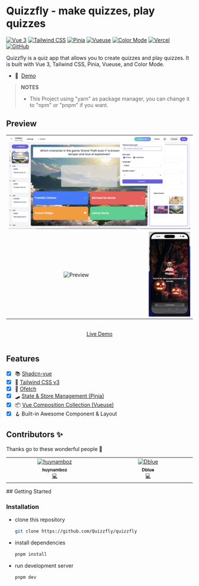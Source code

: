 <!-- # QUIZZFLY[![Alpine](./assets/images/banner.png)](https://nuxt3-awesome-starter.vercel.app/) -->

# Quizzfly - make quizzes, play quizzes

[![Vue 3](https://img.shields.io/badge/Vue%203-4FC08D?style=flat-square&logo=vue.js&logoColor=white)](https://v3.vuejs.org/)
[![Tailwind CSS](https://img.shields.io/badge/Tailwind%20CSS-38B2AC?style=flat-square&logo=tailwind-css&logoColor=white)](https://tailwindcss.com/)
[![Pinia](https://img.shields.io/badge/Pinia-9F7AEA?style=flat-square&logo=vue.js&logoColor=white)](https://pinia.vuejs.org/)
[![Vueuse](https://img.shields.io/badge/Vueuse-1DA1F2?style=flat-square&logo=vue.js&logoColor=white)](https://vueuse.org/)
[![Color Mode](https://img.shields.io/badge/Color%20Mode-FFA500?style=flat-square&logo=nuxt.js&logoColor=white)](https://color-mode.nuxtjs.org/)
[![Vercel](https://img.shields.io/badge/Deployed%20on-Vercel-000000?style=flat-square&logo=vercel&logoColor=white)](https://nuxt.awesome-starter.vercel.app/)
[![GitHub](https://img.shields.io/badge/View%20on-GitHub-181717?style=flat-square&logo=github&logoColor=white)](https://github.com/quizzfly/quizzfly)


Quizzfly is a quiz app that allows you to create quizzes and play quizzes. It is built with Vue 3, Tailwind CSS, Pinia, Vueuse, and Color Mode.


- 📖&nbsp; [Demo](https://quizzfly.site/)

> **NOTES**
>
> - This Project using "yarn" as package manager, you can change it to "npm" or "pnpm" if you want.

## Preview

<table align="center">
  <tr>
    <td align="center" width="100%" colspan="2">
      <img src="docs/images/image-3.png" alt="Preview" title="Preview">
    </td>
  </tr>
  <tr>
    <td align="center" width="75%">
      <img src="docs/images/image-1.png" alt="Preview" title="Desktop Preview">
    </td>
    <td align="center" width="25%">
      <img src="docs/images/image-2.png" alt="Preview" title="Mobile Preview">
    </td>
  </tr>
</table>
<p align="center">
  <br>
  <a href="https://quizzfly.site/" target="_blank">Live Demo</a>
  <br><br>
</p>

## Features

- [X] 📚 [Shadcn-vue](https://shadcn-vue.vercel.app/)
- [X] 💨 [Tailwind CSS v3](https://tailwindcss.com/)
- [X] 🔔 [Ofetch]()
- [X] 🛹 [State & Store Management (Pinia)](https://pinia.vuejs.org/)
- [X] 📦 [Vue Composition Collection (Vueuse)](https://vueuse.org/)
- [X] 🪝 Built-in Awesome Component & Layout

## Contributors ✨

Thanks go to these wonderful people 💼

<!-- ALL-CONTRIBUTORS-LIST:START - Do not remove or modify this section -->
<!-- prettier-ignore-start -->
<!-- markdownlint-disable -->
<table>
  <tbody>
    <tr>
      <td align="center" valign="top" width="14.28%"><a href="https://github.com/huynamboz"><img src="https://avatars.githubusercontent.com/u/38585889?v=4" width="100px;" alt="huynamboz"/><br /><sub><b>huynamboz</b></sub></a><br /><a href="https://github.com/all-contributors/all-contributors/commits?author=huynamboz" title="Documentation">💻</a></td>
      <td align="center" valign="top" width="14.28%"><a href="https://hsyoonhs.github.io"><img src="https://avatars.githubusercontent.com/u/89646192?v=4" width="100px;" alt="Dblue"/><br /><sub><b>Dblue</b></sub></a><br /><a href="https://github.com/all-contributors/all-contributors/commits?author=trungdong11" title="Contribute">💻</a></td>
    </tr>
  </tbody>
</table>
## Getting Started

### Installation

- clone this repository
  ```bash
  git clone https://github.com/Quizzfly/quizzfly
  ```
- install dependencies
  ```bash
  pnpm install
  ```
- run development server
  ```bash
  pnpm dev
  ```